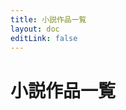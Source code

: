 ```yaml
---
title: 小説作品一覧
layout: doc
editLink: false
---
```


# 小説作品一覧

<script setup>
import { data as articles } from '../.vitepress/theme/data/novels.data.js'
</script>

<ArticleList :articles="articles" />
